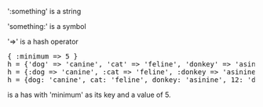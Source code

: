 ':something' is a string

'something:' is a symbol

'=>' is a hash operator
<pre>
{ :minimum => 5 }
h = {'dog' => 'canine', 'cat' => 'feline', 'donkey' => 'asinine', 12 => 'dodecine'}  
h = {:dog => 'canine', :cat => 'feline', :donkey => 'asinine', 12 => 'dodecine'}   
h = {dog: 'canine', cat: 'feline', donkey: 'asinine', 12: 'dodecine'}  
</pre>
is a has with 'minimum' as its key and a value of 5.

